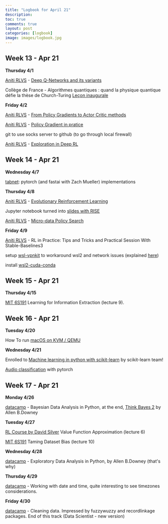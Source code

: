 ```yaml
---
title: "Logbook for April 21"
description: 
toc: true
comments: true
layout: post
categories: [logbook]
image: images/logbook.jpg
---
```




## Week 13 - Apr 21

**Thursday 4/1**

[Aniti RLVS](/guillaume_blog/blog/Aniti-RLVS-seminaire-RL.html) - [Deep Q-Networks and its variants](https://whova.com/embedded/session/rlstc_202011/1416824/?view=#)

Collège de France - Algorithmes quantiques : quand la physique quantique défie la thèse de Church-Turing [Leçon inaugurale](https://www.college-de-france.fr/site/frederic-magniez/inaugural-lecture-2020-2021.htm)


**Friday 4/2**

[Aniti RLVS](/guillaume_blog/blog/Aniti-RLVS-seminaire-RL.html) - [From Policy Gradients to Actor Critic methods](https://whova.com/embedded/session/rlstc_202011/1416833/?view=)

[Aniti RLVS](/guillaume_blog/blog/Aniti-RLVS-seminaire-RL.html) - [Policy Gradient in pratice](https://whova.com/embedded/session/rlstc_202011/1416836/?view=)

git to use socks server to github (to go through local firewall)

[Aniti RLVS](/guillaume_blog/blog/Aniti-RLVS-seminaire-RL.html) - [Exploration in Deep RL](https://whova.com/embedded/session/rlstc_202011/1416838/?view=#)



## Week 14 - Apr 21

**Wednesday 4/7**

[tabnet](https://arxiv.org/abs/1908.07442): pytorch (and fastai with Zach Mueller) implementations 

**Thursday 4/8**

[Aniti RLVS](/guillaume_blog/blog/Aniti-RLVS-seminaire-RL.html) - [Evolutionary Reinforcement Learning](https://whova.com/embedded/session/rlstc_202011/1416851/?view=)

Jupyter notebook turned into [slides with RISE](https://www.blog.pythonlibrary.org/2018/09/25/creating-presentations-with-jupyter-notebook/)

[Aniti RLVS](/guillaume_blog/blog/Aniti-RLVS-seminaire-RL.html) - [Micro-data Policy Search](https://whova.com/embedded/session/rlstc_202011/1416841/?view=)

**Friday 4/9**

[Aniti RLVS](/guillaume_blog/blog/Aniti-RLVS-seminaire-RL.html) - RL in Practice: Tips and Tricks and Practical Session With Stable-Baselines3

setup [wsl-vpnkit](https://github.com/sakai135/wsl-vpnkit) to workaround wsl2 and network issues (explained [here](/guillaume_blog/blog/Windows10-fastai-wsl2-cuda.html#Workaround-network-issue-with-WSL2))

install [wsl2-cuda-conda]()



## Week 15 - Apr 21

**Thursday 4/15**

[MIT 6S191](/guillaume_blog/blog/learning-MIT-6.S191-2021.html) Learning for Information Extraction (lecture 9).



## Week 16 - Apr 21

**Tuesday 4/20**

How To run [macOS on KVM / QEMU](https://computingforgeeks.com/how-to-run-macos-on-kvm-qemu/#ex1)

**Wednesday 4/21**

Enrolled to [Machine learning in python with scikit-learn](https://www.fun-mooc.fr/en/courses/machine-learning-python-scikit-learn/) by scikit-learn team!

[Audio classification](https://towardsdatascience.com/audio-classification-with-pytorchs-ecosystem-tools-5de2b66e640c) with pytorch



## Week 17 - Apr 21

**Monday 4/26**

[datacamp](https://learn.datacamp.com/courses/bayesian-data-analysis-in-python) - Bayesian Data Analysis in Python, at the end, [Think Bayes 2](http://allendowney.github.io/ThinkBayes2/) by Allen B.Downey

**Tuesday 4/27**

[RL Course by David Silver](/guillaume_blog/blog/Introduction-to-Reinforcement-Learning-with-David-Silver.html) Value Function Approximation (lecture 6)

[MIT 6S191](/guillaume_blog/blog/learning-MIT-6.S191-2021.html) Taming Dataset Bias (lecture 10)

**Wednesday 4/28**

[datacamp](https://www.datacamp.com/courses/exploratory-data-analysis-in-python) - Exploratory Data Analysis in Python, by Allen B.Downey (that's why)

**Thursday 4/29**

[datacamp](https://learn.datacamp.com/courses/working-with-dates-and-times-in-python) - Working with date and time, quite interesting to see timezones considerations.

**Friday 4/30**

[datacamp](https://learn.datacamp.com/courses/cleaning-data-in-python) - Cleaning data. Impressed by fuzzywuzzy and recordlinkage packages. End of this track (Data Scientist - new version)

